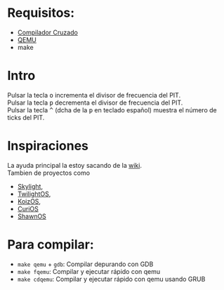 # Requisitos:
- [Compilador Cruzado](https://wiki.osdev.org/GCC_Cross-Compiler)
- [QEMU](https://www.qemu.org/)
- make



# Intro

Pulsar la tecla <kbd>o</kbd> incrementa el divisor de frecuencia del PIT.  
Pulsar la tecla <kbd>p</kbd> decrementa el divisor de frecuencia del PIT.  
Pulsar la tecla <kbd>^</kbd> (dcha de la <kbd>p</kbd> en teclado español) muestra el número de ticks del PIT.

# Inspiraciones
La ayuda principal la estoy sacando de la [wiki](https://wiki.osdev.org/).  
Tambien de proyectos como
- [Skylight](https://github.com/austanss/skylight/),
- [TwilightOS](https://github.com/Zandr0id/TwilightOS/),
- [KoizOS](https://github.com/drakeor/koiz-os/),
- [CuriOS](https://github.com/h5n1xp/CuriOS/)
- [ShawnOS](https://github.com/shawnanastasio/ShawnOS/)

# Para compilar:
- `make qemu` + `gdb`: Compilar depurando con GDB
- `make fqemu`: Compilar y ejecutar rápido con qemu
- `make cdqemu`: Compilar y ejecutar rápido con qemu usando GRUB
